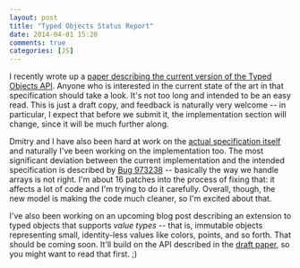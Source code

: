 ```yaml
---
layout: post
title: "Typed Objects Status Report"
date: 2014-04-01 15:20
comments: true
categories: [JS]
---
```


I recently wrote up a
[paper describing the current version of the Typed Objects API][paper]. Anyone
who is interested in the current state of the art in that
specification should take a look. It's not too long and intended to be
an easy read. This is just a draft copy, and feedback is naturally
very welcome -- in particular, I expect that before we submit it, the
implementation section will change, since it will be much further
along.

Dmitry and I have also been hard at work on the
[actual specification itself][spec] and naturally I've been working on
the implementation too. The most significant deviation between the
current implementation and the intended specification is described by
[Bug 973238][973238] -- basically the way we handle arrays is not
right. I'm about 16 patches into the process of fixing that: it
affects a lot of code and I'm trying to do it carefully. Overall,
though, the new model is making the code much cleaner, so I'm excited
about that.

I've also been working on an upcoming blog post describing an
extension to typed objects that supports *value types* -- that is,
immutable objects representing small, identity-less values like
colors, points, and so forth. That should be coming soon. It'll build
on the API described in the [draft paper][paper], so you might want to
read that first. ;)

[paper]: /pubs/2014.04.01-TypedObjects.pdf
[spec]: https://github.com/dslomov-chromium/typed-objects-es7
[973238]: https://bugzilla.mozilla.org/show_bug.cgi?id=973238
